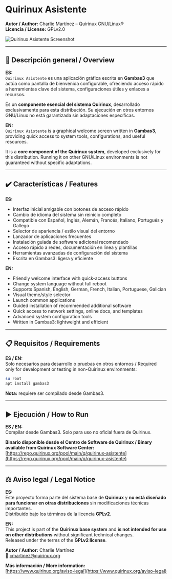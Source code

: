 # Quirinux Asistente

**Autor / Author:** Charlie Martínez – Quirinux GNU/Linux®  
**Licencia / License:** GPLv2.0

![Quirinux Asistente Screenshot](https://github.com/user-attachments/assets/65cb4b12-12ea-47e5-af43-b183e39920f1)

---

## 🧭 Descripción general / Overview

**ES:**  
`Quirinux Asistente` es una aplicación gráfica escrita en **Gambas3** que actúa como pantalla de bienvenida configurable, ofreciendo acceso rápido a herramientas clave del sistema, configuraciones útiles y enlaces a recursos.  

Es un **componente esencial del sistema Quirinux**, desarrollado exclusivamente para esta distribución. Su ejecución en otros entornos GNU/Linux no está garantizada sin adaptaciones específicas.

**EN:**  
`Quirinux Asistente` is a graphical welcome screen written in **Gambas3**, providing quick access to system tools, configurations, and useful resources.  

It is a **core component of the Quirinux system**, developed exclusively for this distribution. Running it on other GNU/Linux environments is not guaranteed without specific adaptations.

---

## ✔️ Características / Features

**ES:**
- Interfaz inicial amigable con botones de acceso rápido  
- Cambio de idioma del sistema sin reinicio completo  
- Compatible con Español, Inglés, Alemán, Francés, Italiano, Portugués y Gallego  
- Selector de apariencia / estilo visual del entorno  
- Lanzador de aplicaciones frecuentes  
- Instalación guiada de software adicional recomendado  
- Acceso rápido a redes, documentación en línea y plantillas  
- Herramientas avanzadas de configuración del sistema  
- Escrita en Gambas3: ligera y eficiente

**EN:**
- Friendly welcome interface with quick-access buttons  
- Change system language without full reboot  
- Supports Spanish, English, German, French, Italian, Portuguese, Galician  
- Visual theme/style selector  
- Launch common applications  
- Guided installation of recommended additional software  
- Quick access to network settings, online docs, and templates  
- Advanced system configuration tools  
- Written in Gambas3: lightweight and efficient

---

## 📋 Requisitos / Requirements

**ES / EN:**  
Solo necesarios para desarrollo o pruebas en otros entornos / Required only for development or testing in non-Quirinux environments:

```bash
su root
apt install gambas3
```

**Nota:** requiere ser compilado desde Gambas3.

---

## ▶️ Ejecución / How to Run

**ES / EN:**  
Compilar desde Gambas3. Solo para uso no oficial fuera de Quirinux.  

**Binario disponible desde el Centro de Software de Quirinux / Binary available from Quirinux Software Center:**  
[https://repo.quirinux.org/pool/main/q/quirinux-asistente](https://repo.quirinux.org/pool/main/q/quirinux-asistente)

---

## ⚖️ Aviso legal / Legal Notice

**ES:**  
Este proyecto forma parte del sistema base de **Quirinux** y **no está diseñado para funcionar en otras distribuciones** sin modificaciones técnicas importantes.  
Distribuido bajo los términos de la licencia **GPLv2**.

**EN:**  
This project is part of the **Quirinux base system** and **is not intended for use on other distributions** without significant technical changes.  
Released under the terms of the **GPLv2 license**.

**Autor / Author:** Charlie Martínez  
📧 <cmartinez@quirinux.org>

**Más información / More information:**  
[https://www.quirinux.org/aviso-legal](https://www.quirinux.org/aviso-legal)

